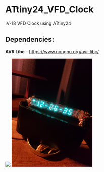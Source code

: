 # ATtiny24_VFD_Clock
IV-18 VFD Clock using ATtiny24

## Dependencies:
**AVR Libc** - https://www.nongnu.org/avr-libc/



<img src="https://github.com/MXVG/ATtiny24_VFD_Clock/blob/main/20211231_010619.jpg" width="256"/>

<img src="https://github.com/MXVG/ATtiny24_VFD_Clock/blob/main/20220117_002652.jpg" width="256"/>
